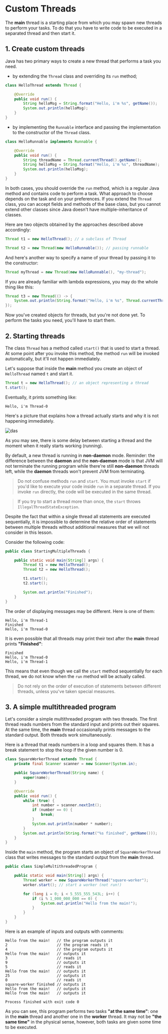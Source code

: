 # Custom Threads

The **main** thread is a starting place from which you may spawn new threads to perform your tasks. To do that you have to write 
code to be executed in a separated thread and then start it.

## 1. Create custom threads

Java has two primary ways to create a new thread that performs a task you need.

- by extending the `Thread` class and overriding its `run` method;
```java
class HelloThread extends Thread {

    @Override
    public void run() {
        String helloMsg = String.format("Hello, i'm %s", getName());
        System.out.println(helloMsg);
    }
}
```
   
- by implementing the `Runnable` interface and passing the implementation to the constructor of the `Thread` class.
```java
class HelloRunnable implements Runnable {

    @Override
    public void run() {
        String threadName = Thread.currentThread().getName();
        String helloMsg = String.format("Hello, i'm %s", threadName);
        System.out.println(helloMsg);
    }
}
```
In both cases, you should override the `run` method, which is a regular Java method and contains code to perform a task. What approach to choose depends on the task and on your preferences. If you extend the `Thread` class, you can accept fields and methods of the base class, but you cannot extend other classes since Java doesn't have multiple-inheritance of classes.

Here are two objects obtained by the approaches described above accordingly:
```java
Thread t1 = new HelloThread(); // a subclass of Thread

Thread t2 = new Thread(new HelloRunnable()); // passing runnable
```

And here's another way to specify a name of your thread by passing it to the constructor:
```java
Thread myThread = new Thread(new HelloRunnable(), "my-thread");
```
If you are already familiar with lambda expressions, you may do the whole thing like this:
```java
Thread t3 = new Thread(() -> {
    System.out.println(String.format("Hello, i'm %s", Thread.currentThread().getName()));
});
```

Now you've created objects for threads, but you're not done yet. To perform the tasks you need, you'll have to start them.

## 2. Starting threads

The class `Thread` has a method called `start()` that is used to start a thread. At some point after you invoke this method, the method `run` will be invoked automatically, but it'll not happen immediately.

Let's suppose that inside the **main** method you create an object of `HelloThread` named `t` and start it.
```java
Thread t = new HelloThread(); // an object representing a thread
t.start();
```

Eventually, it prints something like:
```
Hello, i'm Thread-0
```
Here's a picture that explains how a thread actually starts and why it is not happening immediately.

![das](https://ucarecdn.com/9dfe86a1-1880-4e14-9635-015d0091c70c/)

As you may see, there is some delay between starting a thread and the moment when it really starts working (running).

By default, a new thread is running in **non-daemon** mode. Reminder: the difference between the **daemon** and the **non-daemon** mode is that JVM will not terminate the running program while there're still **non-daemon** threads left, while the **daemon** threads won't prevent JVM from terminating.

> Do not confuse methods `run` and `start`. You must invoke `start` if you'd like to execute your code inside `run` in a separate thread. If you invoke `run` directly, the code will be executed in the same thread.

> If you try to start a thread more than once, the `start` throws `IllegalThreadStateException`.


Despite the fact that within a single thread all statements are executed sequentially, it is impossible to determine the relative order of statements between multiple threads without additional measures that we will not consider in this lesson.

Consider the following code:

```java
public class StartingMultipleThreads {

    public static void main(String[] args) {
        Thread t1 = new HelloThread();
        Thread t2 = new HelloThread();

        t1.start();
        t2.start();

        System.out.println("Finished");
    }
}
```

The order of displaying messages may be different. Here is one of them:
```
Hello, i'm Thread-1
Finished
Hello, i'm Thread-0
```

It is even possible that all threads may print their text after the **main** thread prints **"Finished"**:
```
Finished
Hello, i'm Thread-0
Hello, i'm Thread-1
```
This means that even though we call the `start` method sequentially for each thread, we do not know when the `run` method will be actually called.

> Do not rely on the order of execution of statements between different threads, unless you've taken special measures.

## 3. A simple multithreaded program

Let's consider a simple multithreaded program with two threads. The first thread reads numbers from the standard input and prints out their squares. At the same time, the **main** thread occasionally prints messages to the standard output. Both threads work simultaneously.

Here is a thread that reads numbers in a loop and squares them. It has a break statement to stop the loop if the given number is 0.
```java
class SquareWorkerThread extends Thread {
    private final Scanner scanner = new Scanner(System.in);

    public SquareWorkerThread(String name) {
        super(name);
    }

    @Override
    public void run() {
        while (true) {
            int number = scanner.nextInt();
            if (number == 0) {
                break;
            }
            System.out.println(number * number);
        }
        System.out.println(String.format("%s finished", getName()));
    }
}
```

Inside the `main` method, the program starts an object of `SquareWorkerThread` class that writes messages to the standard output from the **main** thread.
```java
public class SimpleMultithreadedProgram {

    public static void main(String[] args) {
        Thread worker = new SquareWorkerThread("square-worker");
        worker.start(); // start a worker (not run!)

        for (long i = 0; i < 5_555_555_543L; i++) {
            if (i % 1_000_000_000 == 0) {
                System.out.println("Hello from the main!");
            }
        }
    }
}
```

Here is an example of inputs and outputs with comments:
```
Hello from the main!   // the program outputs it
2                      // the program reads it
4                      // the program outputs it
Hello from the main!   // outputs it
3                      // reads it
9                      // outputs it
5                      // reads it
Hello from the main!   // outputs it
25                     // outputs it
0                      // reads it
square-worker finished // outputs it
Hello from the main!   // outputs it
Hello from the main!   // outputs it

Process finished with exit code 0
```

As you can see, this program performs two tasks **"at the same time"**: one in the **main** thread and another one in the **worker** thread. It may not be **"the same time"** in the physical sense, however, both tasks are given some time to be executed.
